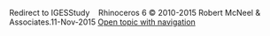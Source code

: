 ---
---

Redirect to IGESStudy&#160;
&#160;
Rhinoceros 6 © 2010-2015 Robert McNeel &amp; Associates.11-Nov-2015
 [Open topic with navigation](igesstudy.html) 

